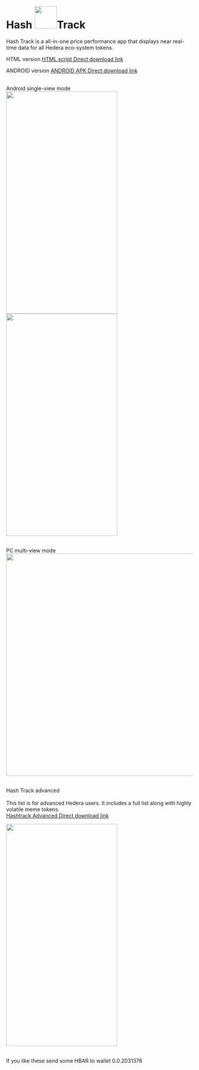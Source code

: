 # Hash <image src="https://scontent-ord5-1.xx.fbcdn.net/v/t1.15752-9/350364405_1706877683058238_840596150748564760_n.png?_nc_cat=106&ccb=1-7&_nc_sid=ae9488&_nc_ohc=va-ozH6t4wcAX9__VeL&_nc_ht=scontent-ord5-1.xx&oh=03_AdQj4rztQjItIiCnWjZh4cKGgcA1t35sXb9_ESPKkPTlnA&oe=649CC2F2" width="60" height="60" >Track
Hash Track is a all-in-one price performance app that displays near real-time data for all Hedera eco-system tokens.

 HTML version
 <a href="https://drive.google.com/file/d/1xaOKR4a6Tm8LHxfkZGGfyTf-5H0WV2-b/view?usp=drive_link">HTML script Direct download link</a>
 
  ANDROID version
 <a href="https://drive.google.com/file/d/1y4QNrgCJEnXCUfJmJdk2yP3YtL6stz6w/view?usp=drive_link"> ANDROID APK  Direct download link</a>
 
<br> Android single-view mode</br> 
 <image src="https://scontent-msp1-1.xx.fbcdn.net/v/t1.15752-9/348356594_161304863420548_8144081008170827079_n.jpg?_nc_cat=108&ccb=1-7&_nc_sid=ae9488&_nc_ohc=tRtMvvtRHIsAX_tVTAm&_nc_ht=scontent-msp1-1.xx&oh=03_AdQeB6D-QChhPD7_mzBGFUL5slJ77pvZPDupUuo89X3_MA&oe=64A470D6" width="300" height="600" >
  <image src="https://scontent-msp1-1.xx.fbcdn.net/v/t1.15752-9/348361522_6223388434435091_1993952218116999681_n.jpg?_nc_cat=107&ccb=1-7&_nc_sid=ae9488&_nc_ohc=9ERDIAxqS_AAX_1UXve&_nc_ht=scontent-msp1-1.xx&oh=03_AdSD06piIUlNWU2usQjLx7viKE6g3Sw5khfvbl703a2pqw&oe=64A5EF34" width="300" height="600" >
 
 <br> PC multi-view mode</br>
 <image src="https://scontent-msp1-1.xx.fbcdn.net/v/t1.15752-9/344775230_910738746757791_1107924053613026783_n.png?_nc_cat=104&ccb=1-7&_nc_sid=ae9488&_nc_ohc=Z0fDkYsYLgkAX-HhVLF&_nc_ht=scontent-msp1-1.xx&oh=03_AdQ_-706WSQ2TNg38dqONLJ0F8aZ_XA-XEJqs2QS0g3fOw&oe=64A457EE" width="900" height="600" >

 <br>Hash Track advanced</br>
 <br>This list is for advanced Hedera users. It includes a full list along with highly volatile meme tokens.</br>
 <a href="https://drive.google.com/file/d/1fDUIZWZpei7zHa8p5I7uL66l4yN5DVpg/view?usp=drive_link"> Hashtrack Advanced Direct download link</a>
 
 <image src="https://scontent-ord5-1.xx.fbcdn.net/v/t1.15752-9/350347300_1399920580786995_7962366737636499268_n.png?_nc_cat=111&ccb=1-7&_nc_sid=ae9488&_nc_ohc=4Ipe2yWIoBMAX-1XP2W&_nc_ht=scontent-ord5-1.xx&oh=03_AdQKlPWnt1vnkLYULBRxoFXjL_kCGnma2xkMKA02AtQ7RQ&oe=649CC5EF" width="300" height="600" >
 
 <br> If you like these send some HBAR to wallet 0.0.2031376</br>
 
 


